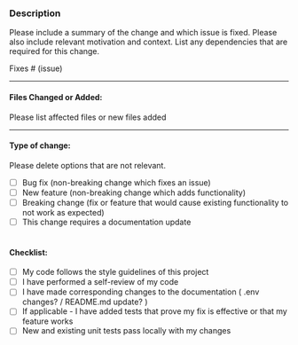### Description

Please include a summary of the change and which issue is fixed. Please also include relevant motivation and context. List any dependencies that are required for this change.

Fixes # (issue)

---
#### Files Changed or Added:
Please list affected files or new files added

---
#### Type of change:  
Please delete options that are not relevant.

- [ ] Bug fix (non-breaking change which fixes an issue)
- [ ] New feature (non-breaking change which adds functionality)
- [ ] Breaking change (fix or feature that would cause existing functionality to not work as expected)
- [ ] This change requires a documentation update
<br><br>

#### Checklist: 
- [ ] My code follows the style guidelines of this project 
- [ ] I have performed a self-review of my code 
- [ ] I have made corresponding changes to the documentation ( .env changes? / README.md update? )
- [ ] If applicable - I have added tests that prove my fix is effective or that my feature works 
- [ ] New and existing unit tests pass locally with my changes